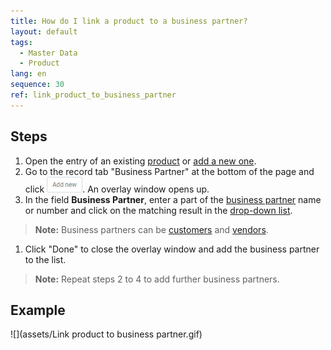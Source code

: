 ```yaml
---
title: How do I link a product to a business partner?
layout: default
tags:
  - Master Data
  - Product
lang: en
sequence: 30
ref: link_product_to_business_partner
---
```


## Steps
1. Open the entry of an existing [product](Menu) or [add a new one](NewProduct).
1. Go to the record tab "Business Partner" at the bottom of the page and click ![](assets/Add_New_Button.png). An overlay window opens up.
1. In the field **Business Partner**, enter a part of the [business partner](New_Business_Partner) name or number and click on the matching result in the [drop-down list](Keyboard_shortcuts_reference).
 >**Note:** Business partners can be [customers](New_business_partner_customer) and [vendors](New_business_partner_vendor).

1. Click "Done" to close the overlay window and add the business partner to the list.
 >**Note:** Repeat steps 2 to 4 to add further business partners.

## Example
![](assets/Link product to business partner.gif)
